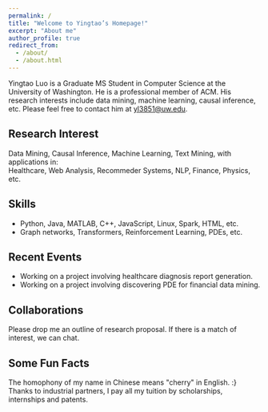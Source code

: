 ```yaml
---
permalink: /
title: "Welcome to Yingtao’s Homepage!"
excerpt: "About me"
author_profile: true
redirect_from: 
  - /about/
  - /about.html
---
```


Yingtao Luo is a Graduate MS Student in Computer Science at the University of Washington. He is a professional member of ACM. His research interests include data mining, machine learning, causal inference, etc. Please feel free to contact him at yl3851@uw.edu.

## Research Interest
Data Mining, Causal Inference, Machine Learning, Text Mining, with applications in:  
Healthcare, Web Analysis, Recommeder Systems, NLP, Finance, Physics, etc.

## Skills
* Python, Java, MATLAB, C++, JavaScript, Linux, Spark, HTML, etc.
* Graph networks, Transformers, Reinforcement Learning, PDEs, etc.

## Recent Events
- Working on a project involving healthcare diagnosis report generation.  
- Working on a project involving discovering PDE for financial data mining.

## Collaborations
Please drop me an outline of research proposal. If there is a match of interest, we can chat.  
  
## Some Fun Facts
The homophony of my name in Chinese means "cherry" in English. :}  
Thanks to industrial partners, I pay all my tuition by scholarships, internships and patents.
